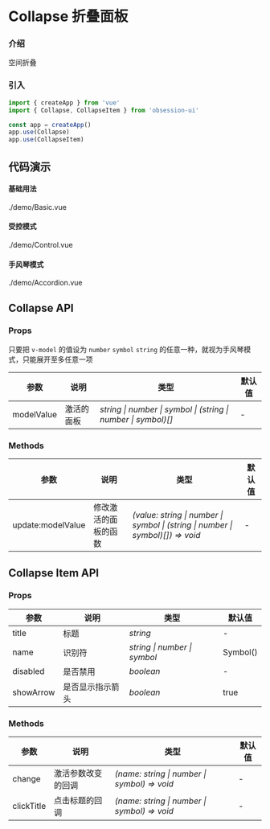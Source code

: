 # Collapse 折叠面板

### 介绍

空间折叠

### 引入

```js
import { createApp } from 'vue'
import { Collapse, CollapseItem } from 'obsession-ui'

const app = createApp()
app.use(Collapse)
app.use(CollapseItem)
```

## 代码演示

#### 基础用法

<demo-code transform>./demo/Basic.vue</demo-code>

#### 受控模式

<demo-code transform>./demo/Control.vue</demo-code>

#### 手风琴模式

<demo-code transform>./demo/Accordion.vue</demo-code>

## Collapse API

### Props

只要把 `v-model` 的值设为 `number` `symbol` `string` 的任意一种，就视为手风琴模式，只能展开至多任意一项

| 参数      | 说明           | 类型                                                                | 默认值 |
| --------- | -------------- | ------------------------------------------------------------------- | ------ |
| modelValue      | 激活的面板       | _string \| number \| symbol \| (string \| number \| symbol)[]_          | -     |

### Methods

| 参数      | 说明           | 类型                                                                | 默认值 |
| --------- | -------------- | ------------------------------------------------------------------- | ------ |
| update:modelValue      | 修改激活的面板的函数       | _(value: string \| number \| symbol \| (string \| number \| symbol)[]) => void_          | -     |

## Collapse Item API

### Props

| 参数      | 说明           | 类型                                                                | 默认值 |
| --------- | -------------- | ------------------------------------------------------------------- | ------ |
| title      | 标题       | _string_          | -     |
| name      | 识别符       | _string \| number \| symbol_          | Symbol()     |
| disabled      | 是否禁用       | _boolean_          | -     |
| showArrow      | 是否显示指示箭头       | _boolean_          | true     |

### Methods

| 参数      | 说明           | 类型                                                                | 默认值 |
| --------- | -------------- | ------------------------------------------------------------------- | ------ |
| change      | 激活参数改变的回调       | _(name: string \| number \| symbol) => void_          | -     |
| clickTitle | 点击标题的回调 | _(name: string \| number \| symbol) => void_ | - |
